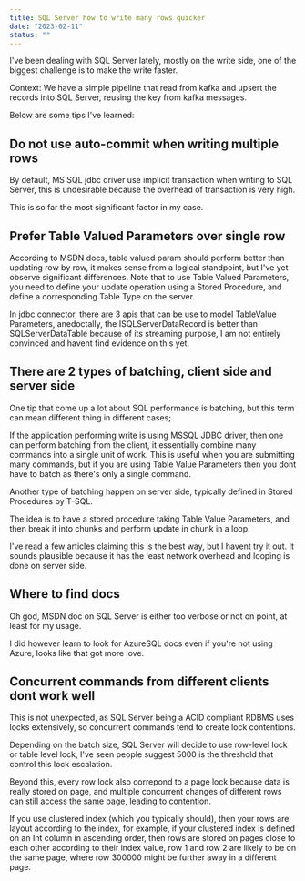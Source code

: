 ```yaml
---
title: SQL Server how to write many rows quicker
date: "2023-02-11"
status: ""
---
```


I've been dealing with SQL Server lately, mostly on the write side, one of the biggest challenge is to make the write faster.

Context: We have a simple pipeline that read from kafka and upsert the records into SQL Server, reusing the key from kafka messages.

Below are some tips I've learned:

## Do not use auto-commit when writing multiple rows

By default, MS SQL jdbc driver use implicit transaction when writing to SQL Server, this is undesirable because the overhead of transaction is very high.

This is so far the most significant factor in my case.

## Prefer Table Valued Parameters over single row

According to MSDN docs, table valued param should perform better than updating row by row, it makes sense from a logical standpoint, but I've yet observe significant differences.
Note that to use Table Valued Parameters, you need to define your update operation using a Stored Procedure, and define a corresponding Table Type on the server.

In jdbc connector, there are 3 apis that can be use to model TableValue Parameters, anedoctally, the ISQLServerDataRecord is better than SQLServerDataTable because of its streaming purpose, I am not entirely convinced and havent find evidence on this yet.


## There are 2 types of batching, client side and server side

One tip that come up a lot about SQL performance is batching, but this term can mean different thing in different cases;

If the application performing write is using MSSQL JDBC driver, then one can perform batching from the client, it essentially combine many commands into a single unit of work. This is useful when you are submitting many commands, but if you are using Table Value Parameters then you dont have to batch as there's only a single command.

Another type of batching happen on server side, typically defined in Stored Procedures by T-SQL.

The idea is to have a stored procedure taking Table Value Parameters, and then break it into chunks and perform update in chunk in a loop.

I've read a few articles claiming this is the best way, but I havent try it out. It sounds plausible because it has the least network overhead and looping is done on server side.

## Where to find docs

Oh god, MSDN doc on SQL Server is either too verbose or not on point, at least for my usage.

I did however learn to look for AzureSQL docs even if you're not using Azure, looks like that got more love.

## Concurrent commands from different clients dont work well

This is not unexpected, as SQL Server being a ACID compliant RDBMS uses locks extensively, so concurrent commands tend to create lock contentions.

Depending on the batch size, SQL Server will decide to use row-level lock or table level lock, I've seen people suggest 5000 is the threshold that control this lock escalation.

Beyond this, every row lock also correpond to a page lock because data is really stored on page, and multiple concurrent changes of different rows can still access the same page, leading to contention.

If you use clustered index (which you typically should), then your rows are layout according to the index, for example, if your clustered index is defined on an Int column in ascending order, then rows are stored on pages close to each other according to their index value, row 1 and row 2 are likely to be on the same page, where row 300000 might be further away in a different page.
